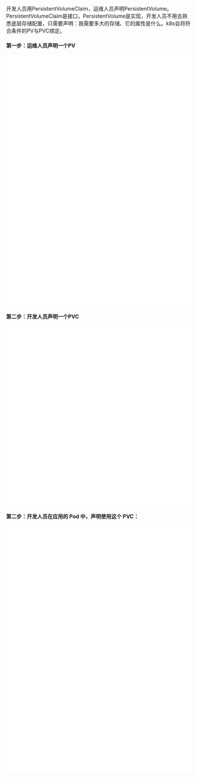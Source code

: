 开发人员用PersistentVolumeClaim，运维人员声明PersistentVolume。PersistentVolumeClaim是接口，PersistentVolume是实现，开发人员不用去熟悉底层存储配置，只需要声明：我需要多大的存储、它的属性是什么。k8s会将符合条件的PV与PVC绑定。

#### 第一步：运维人员声明一个PV

![carbon (4)](https://raw.githubusercontent.com/boatrainlsz/my-image-hosting/main/202203081333241.svg)

#### 第二步：开发人员声明一个PVC



![carbon (1)](https://raw.githubusercontent.com/boatrainlsz/my-image-hosting/main/202203081322376.svg)

#### 第二步：开发人员在应用的 Pod 中，声明使用这个 PVC：

![carbon (3)](https://raw.githubusercontent.com/boatrainlsz/my-image-hosting/main/202203081329100.svg)